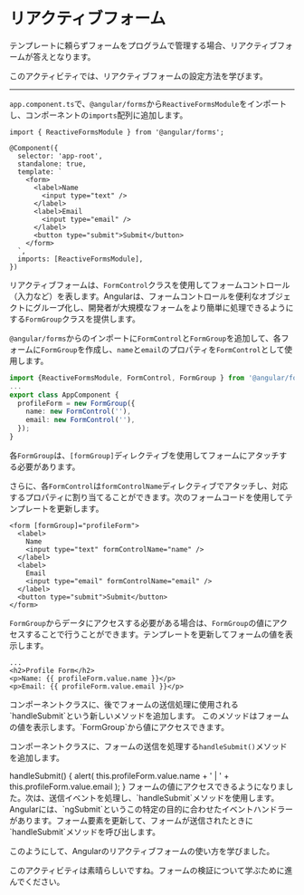 # リアクティブフォーム

テンプレートに頼らずフォームをプログラムで管理する場合、リアクティブフォームが答えとなります。

このアクティビティでは、リアクティブフォームの設定方法を学びます。

<hr>

<docs-workflow>

<docs-step title="`ReactiveForms`モジュールのインポート">

`app.component.ts`で、`@angular/forms`から`ReactiveFormsModule`をインポートし、コンポーネントの`imports`配列に追加します。

```angular-ts
import { ReactiveFormsModule } from '@angular/forms';

@Component({
  selector: 'app-root',
  standalone: true,
  template: `
    <form>
      <label>Name
        <input type="text" />
      </label>
      <label>Email
        <input type="email" />
      </label>
      <button type="submit">Submit</button>
    </form>
  `,
  imports: [ReactiveFormsModule],
})
```

</docs-step>

<docs-step title="`FormGroup`オブジェクトをFormControlsで作成">

リアクティブフォームは、`FormControl`クラスを使用してフォームコントロール（入力など）を表します。Angularは、フォームコントロールを便利なオブジェクトにグループ化し、開発者が大規模なフォームをより簡単に処理できるようにする`FormGroup`クラスを提供します。

`@angular/forms`からのインポートに`FormControl`と`FormGroup`を追加して、各フォームに`FormGroup`を作成し、`name`と`email`のプロパティを`FormControl`として使用します。

```ts
import {ReactiveFormsModule, FormControl, FormGroup } from '@angular/forms';
...
export class AppComponent {
  profileForm = new FormGroup({
    name: new FormControl(''),
    email: new FormControl(''),
  });
}
```

</docs-step>

<docs-step title="`FormGroup`とFormControlsをフォームにリンク">

各`FormGroup`は、`[formGroup]`ディレクティブを使用してフォームにアタッチする必要があります。

さらに、各`FormControl`は`formControlName`ディレクティブでアタッチし、対応するプロパティに割り当てることができます。次のフォームコードを使用してテンプレートを更新します。

```angular-html
<form [formGroup]="profileForm">
  <label>
    Name
    <input type="text" formControlName="name" />
  </label>
  <label>
    Email
    <input type="email" formControlName="email" />
  </label>
  <button type="submit">Submit</button>
</form>
```

</docs-step>

<docs-step title="フォームの更新を処理">

`FormGroup`からデータにアクセスする必要がある場合は、`FormGroup`の値にアクセスすることで行うことができます。テンプレートを更新してフォームの値を表示します。

```angular-html
...
<h2>Profile Form</h2>
<p>Name: {{ profileForm.value.name }}</p>
<p>Email: {{ profileForm.value.email }}</p>
```

</docs-step>

<docs-step title="`FormGroup`の値にアクセス">
コンポーネントクラスに、後でフォームの送信処理に使用される`handleSubmit`という新しいメソッドを追加します。
このメソッドはフォームの値を表示します。`FormGroup`から値にアクセスできます。

コンポーネントクラスに、フォームの送信を処理する`handleSubmit()`メソッドを追加します。

<docs-code language="ts">
handleSubmit() {
  alert(
    this.profileForm.value.name + ' | ' + this.profileForm.value.email
  );
}
</docs-code>
</docs-step>

<docs-step title="`ngSubmit`をフォームに追加">
フォームの値にアクセスできるようになりました。次は、送信イベントを処理し、`handleSubmit`メソッドを使用します。
Angularには、`ngSubmit`というこの特定の目的に合わせたイベントハンドラーがあります。フォーム要素を更新して、フォームが送信されたときに`handleSubmit`メソッドを呼び出します。

<docs-code language="angular-html" highlight="[3]">
<form
  [formGroup]="profileForm"
  (ngSubmit)="handleSubmit()">
</docs-code>

</docs-step>

</docs-workflow>

このようにして、Angularのリアクティブフォームの使い方を学びました。

このアクティビティは素晴らしいですね。フォームの検証について学ぶために進んでください。
